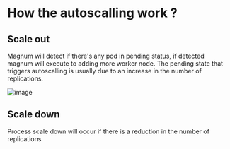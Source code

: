 # How the autoscalling work ? 

## Scale out
Magnum will detect if there's any pod in pending status, if detected magnum will execute to adding more worker node. The pending state that triggers autoscalling is usually due to an increase in the number of replications.

![image](https://github.com/pahrialms/magnum-capi/assets/82088448/25a19999-d219-4d88-9bde-d5df6a747ffa)

## Scale down
Process scale down will occur if there is a reduction in the number of replications
